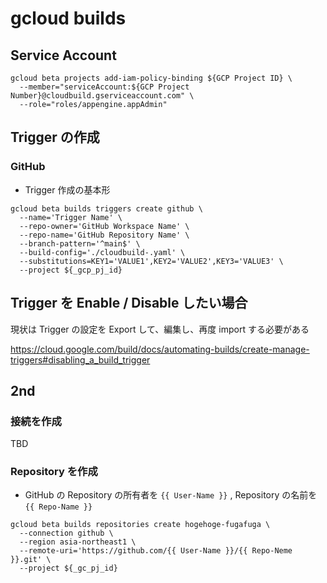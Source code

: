 # gcloud builds

## Service Account

```
gcloud beta projects add-iam-policy-binding ${GCP Project ID} \
  --member="serviceAccount:${GCP Project Number}@cloudbuild.gserviceaccount.com" \
  --role="roles/appengine.appAdmin"
```


## Trigger の作成

### GitHub

+ Trigger 作成の基本形

```
gcloud beta builds triggers create github \
  --name='Trigger Name' \
  --repo-owner='GitHub Workspace Name' \
  --repo-name='GitHub Repository Name' \
  --branch-pattern='^main$' \
  --build-config='./cloudbuild-.yaml' \
  --substitutions=KEY1='VALUE1',KEY2='VALUE2',KEY3='VALUE3' \
  --project ${_gcp_pj_id}
```

## Trigger を Enable / Disable したい場合

現状は Trigger の設定を Export して、編集し、再度 import する必要がある

https://cloud.google.com/build/docs/automating-builds/create-manage-triggers#disabling_a_build_trigger

## 2nd

### 接続を作成

TBD

### Repository を作成

+ GitHub の Repository の所有者を `{{ User-Name }}` , Repository の名前を `{{ Repo-Name }}`

```
gcloud beta builds repositories create hogehoge-fugafuga \
  --connection github \
  --region asia-northeast1 \
  --remote-uri='https://github.com/{{ User-Name }}/{{ Repo-Neme }}.git' \
  --project ${_gc_pj_id}
```
